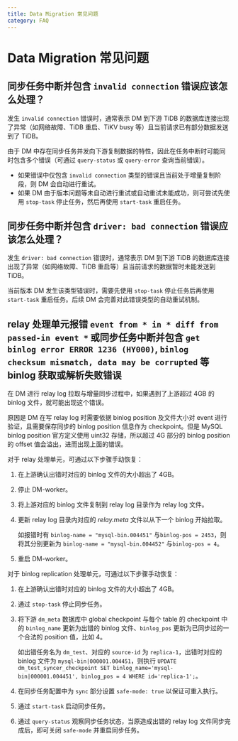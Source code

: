 ```yaml
---
title: Data Migration 常见问题
category: FAQ
---
```


# Data Migration 常见问题

## 同步任务中断并包含 `invalid connection` 错误应该怎么处理？

发生 `invalid connection` 错误时，通常表示 DM 到下游 TiDB 的数据库连接出现了异常（如网络故障、TiDB 重启、TiKV busy 等）且当前请求已有部分数据发送到了 TiDB。

由于 DM 中存在同步任务并发向下游复制数据的特性，因此在任务中断时可能同时包含多个错误（可通过 `query-status` 或 `query-error` 查询当前错误）。

- 如果错误中仅包含 `invalid connection` 类型的错误且当前处于增量复制阶段，则 DM 会自动进行重试。
- 如果 DM 由于版本问题等未自动进行重试或自动重试未能成功，则可尝试先使用 `stop-task` 停止任务，然后再使用 `start-task` 重启任务。

## 同步任务中断并包含 `driver: bad connection` 错误应该怎么处理？

发生 `driver: bad connection` 错误时，通常表示 DM 到下游 TiDB 的数据库连接出现了异常（如网络故障、TiDB 重启等）且当前请求的数据暂时未能发送到 TiDB。

当前版本 DM 发生该类型错误时，需要先使用 `stop-task` 停止任务后再使用 `start-task` 重启任务。后续 DM 会完善对此错误类型的自动重试机制。

## relay 处理单元报错 `event from * in * diff from passed-in event *` 或同步任务中断并包含 `get binlog error ERROR 1236 (HY000)`, `binlog checksum mismatch, data may be corrupted` 等 binlog 获取或解析失败错误

在 DM 进行 relay log 拉取与增量同步过程中，如果遇到了上游超过 4GB 的 binlog 文件，就可能出现这个错误。

原因是 DM 在写 relay log 时需要依据 binlog position 及文件大小对 event 进行验证，且需要保存同步的 binlog position 信息作为 checkpoint。但是 MySQL binlog position 官方定义使用 uint32 存储，所以超过 4G 部分的 binlog position 的 offset 值会溢出，进而出现上面的错误。

对于 relay 处理单元，可通过以下步骤手动恢复：

1. 在上游确认出错时对应的 binlog 文件的大小超出了 4GB。
2. 停止 DM-worker。
3. 将上游对应的 binlog 文件复制到 relay log 目录作为 relay log 文件。
4. 更新 relay log 目录内对应的 _relay.meta_ 文件以从下一个 binlog 开始拉取。

    如报错时有 `binlog-name = "mysql-bin.004451"` 与`binlog-pos = 2453`，则将其分别更新为 `binlog-name = "mysql-bin.004452"` 与`binlog-pos = 4`。
5. 重启 DM-worker。

对于 binlog replication 处理单元，可通过以下步骤手动恢复：

1. 在上游确认出错时对应的 binlog 文件的大小超出了 4GB。
2. 通过 `stop-task` 停止同步任务。
3. 将下游 `dm_meta` 数据库中 global checkpoint 与每个 table 的 checkpoint 中的 `binlog_name` 更新为出错的 binlog 文件、`binlog_pos` 更新为已同步过的一个合法的 position 值，比如 4。

    如出错任务名为 `dm_test`、对应的 `source-id` 为 `replica-1`，出错时对应的 binlog 文件为 `mysql-bin|000001.004451`，则执行 `UPDATE dm_test_syncer_checkpoint SET binlog_name='mysql-bin|000001.004451', binlog_pos = 4 WHERE id='replica-1';`。
4. 在同步任务配置中为 `sync` 部分设置 `safe-mode: true` 以保证可重入执行。
5. 通过 `start-task` 启动同步任务。
6. 通过 `query-status` 观察同步任务状态，当原造成出错的 relay log 文件同步完成后，即可关闭 `safe-mode` 并重启同步任务。

